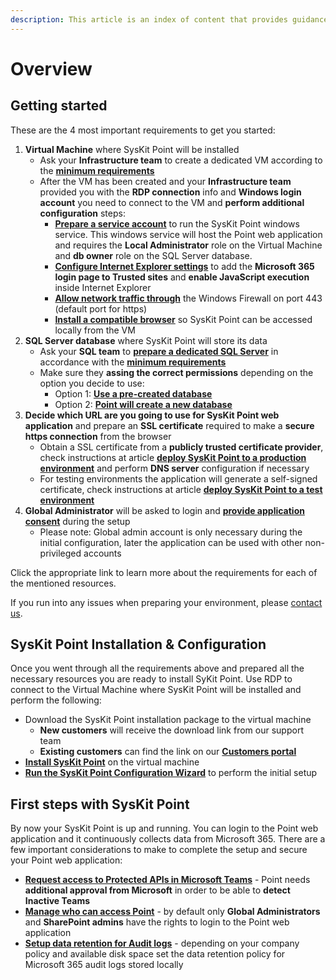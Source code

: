 ```yaml
---
description: This article is an index of content that provides guidance for installing SysKit Point On-Premises.
---
```


# Overview

## Getting started

These are the 4 most important requirements to get you started:

1. **Virtual Machine** where SysKit Point will be installed
   * Ask your **Infrastructure team** to create a dedicated VM according to the [**minimum requirements**](hardware-software-requirements.md#virtual-machine-requirements) 
   * After the VM has been created and your **Infrastructure team** provided you with the **RDP connection** info and **Windows login account** you need to connect to the VM and **perform additional configuration** steps:
     * [**Prepare a service account**](additional-vm-configuration.md#service-account) to run the SysKit Point windows service. This windows service will host the Point web application and requires the **Local Administrator** role on the Virtual Machine and **db owner** role on the SQL Server database.
     * [**Configure Internet Explorer settings**](additional-vm-configuration.md#configure-internet-explorer-settings) to add the **Microsoft 365 login page to Trusted sites** and **enable JavaScript execution** inside Internet Explorer
     * [**Allow network traffic through**](additional-vm-configuration.md#configure-windows-firewall) the Windows Firewall on port 443 \(default port for https\) 
     * [**Install a compatible browser**](additional-vm-configuration.md#install-a-compatible-browser) so SysKit Point can be accessed locally from the VM
2. **SQL Server database** where SysKit Point will store its data
   * Ask your **SQL team** to [**prepare a dedicated SQL Server**](syskit-point-database.md) in accordance with the [**minimum requirements**](hardware-software-requirements.md#sql-server-requirements)
   * Make sure they **assing the correct permissions** depending on the option you decide to use:
     * Option 1: [**Use a pre-created database**](syskit-point-database.md#option-1-use-a-pre-created-database)
     * Option 2: [**Point will create a new database**](syskit-point-database.md#option-2-point-will-create-a-new-database)
3. **Decide which URL are you going to use for SysKit Point web application** and prepare an **SSL certificate** required to make a **secure https connection** from the browser
   * Obtain a SSL certificate from a **publicly trusted certificate provider**, check instructions at article [**deploy SysKit Point to a production environment**](ssl-certificate.md#deploy-syskit-point-to-a-production-environment) and perform **DNS server** configuration if necessary    
   * For testing environments the application will generate a self-signed certificate, check instructions at article [**deploy SysKit Point to a test environment**](ssl-certificate.md#deploy-syskit-point-to-a-test-environment)
4. **Global Administrator** will be asked to login and [**provide application consent**](../../requirements/permission-requirements.md#global-administrator) during the setup
   * Please note: Global admin account is only necessary during the initial configuration, later the application can be used with other non-privileged accounts

Click the appropriate link to learn more about the requirements for each of the mentioned resources.

If you run into any issues when preparing your environment, please [contact us](https://www.syskit.com/contact-us/).

## SysKit Point Installation & Configuration

Once you went through all the requirements above and prepared all the necessary resources you are ready to install SyKit Point. Use RDP to connect to the Virtual Machine where SysKit Point will be installed and perform the following:

* Download the SysKit Point installation package to the virtual machine
  * **New customers** will receive the download link from our support team
  * **Existing customers** can find the link on our [**Customers portal**](https://my.syskit.com/)
* [**Install SysKit Point**](install-syskit-point-on-premises.md) on the virtual machine
* [**Run the SysKit Point Configuration Wizard**](install-syskit-point-on-premises.md#configure-syskit-point) to perform the initial setup

## First steps with SysKit Point

By now your SysKit Point is up and running. You can login to the Point web application and it continuously collects data from Microsoft 365. There are a few important considerations to make to complete the setup and secure your Point web application:

* [**Request access to Protected APIs in Microsoft Teams**](../../common-tasks/microsoft-teams-activity.md) - Point needs **additional approval from Microsoft** in order to be able to **detect Inactive Teams**
* [**Manage who can access Point**](../enable-role-based-access.md) - by default only **Global Administrators** and **SharePoint admins** have the rights to login to the Point web application
* [**Setup data retention for Audit logs**](../customize-audit-logs-collection.md#audit-logs-settings) - depending on your company policy and available disk space set the data retention policy for Microsoft 365 audit logs stored locally

